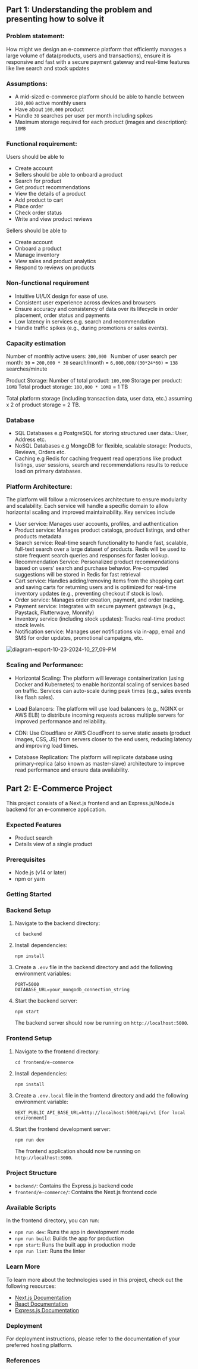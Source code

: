 ## **Part 1: Understanding the problem and presenting how to solve it**

### **Problem statement:** 
How might we design an e-commerce platform that efficiently manages a large volume of data(products, users and transactions), ensure it is responsive and fast with a secure payment gateway and real-time features like live search and stock updates

### **Assumptions:** 
* A mid-sized e-commerce platform should be able to 
 handle between `200,000` active monthly users 
* Have about `100,000` product 
* Handle `30` searches per user per month including spikes 
* Maximum storage required for each product (images and description): `10MB`


### **Functional requirement:**
Users should be able to 
* Create account
* Sellers should be able to onboard a product 
* Search for product 
* Get product recommendations 
* View the details of a product 
* Add product to cart
* Place order 
* Check order status 
* Write and view product reviews  

Sellers should be able to 
* Create account 
* Onboard a product 
* Manage inventory 
* View sales and product analytics
* Respond to reviews on products 

### **Non-functional requirement** 
* Intuitive UI/UX design for ease of use.
* Consistent user experience across devices and browsers 
* Ensure accuracy and consistency of data over its lifecycle in order placement, order status and payments
* Low latency in services e.g. search and recommendation 
* Handle traffic spikes (e.g., during promotions or sales events).

### **Capacity estimation**

Number of monthly active users: `200,000 `
Number of user search per month: `30`
= `200,000 * 30` search/month 
= `6,000,000/(30*24*60)`
= `138` searches/minute

Product Storage:
Number of total product: `100,000`
Storage per product: `10MB` 
Total product storage: `100,000 * 10MB`
= 1 TB 

Total platform storage (including transaction data, user data, etc.) assuming x 2 of product storage = 2 TB.

### **Database**
* SQL Databases e.g PostgreSQL for storing structured user data.: User, Address etc.
* NoSQL Databases e.g MongoDB for flexible, scalable storage: Products, Reviews, Orders etc.
* Caching e.g Redis for caching frequent read operations like product listings, user sessions, search and recommendations results to reduce load on primary databases.

### **Platform Architecture:**
The platform will follow a microservices architecture to ensure modularity and scalability. Each service will handle a specific domain to allow horizontal scaling and improved maintainability.
Key services include
* User service: Manages user accounts, profiles, and authentication
* Product service: Manages product catalogs, product listings, and other products metadata
* Search service: Real-time search functionality to handle fast, scalable, full-text search over a large dataset of products. Redis will be used to store frequent search queries and responses for faster lookup.
* Recommendation Service: Personalized product recommendations based on users’ search and purchase behavior. Pre-computed suggestions will be stored in Redis for fast retrieval
* Cart service: Handles adding/removing items from the shopping cart and saving carts for returning users and is optimized for real-time inventory updates (e.g., preventing checkout if stock is low).
* Order service: Manages order creation, payment, and order tracking.
* Payment service: Integrates with secure payment gateways (e.g., Paystack, Flutterwave, Monnify)
* Inventory service (including stock updates): Tracks real-time product stock levels.
* Notification service: Manages user notifications via in-app, email and SMS for order updates, promotional campaigns, etc.


![diagram-export-10-23-2024-10_27_09-PM](https://res.cloudinary.com/dzodph4o8/image/upload/v1729721482/diagram-export-10-23-2024-10_27_09-PM_tdb1pl.png)

### **Scaling and Performance:**
* Horizontal Scaling: The platform will leverage containerization (using Docker and Kubernetes) to enable horizontal scaling of services based on traffic. Services can auto-scale during peak times (e.g., sales events like flash sales).

* Load Balancers: The platform will use load balancers (e.g., NGINX or AWS ELB) to distribute incoming requests across multiple servers for improved performance and reliability.

* CDN: Use Cloudflare or AWS CloudFront to serve static assets (product images, CSS, JS) from servers closer to the end users, reducing latency and improving load times.

* Database Replication: The platform will replicate database using primary-replica (also known as master-slave) architecture to improve read performance and ensure data availability.


## **Part 2: E-Commerce Project**

This project consists of a Next.js frontend and an Express.js/NodeJs backend for an e-commerce application.

### **Expected Features**
* Product search 
* Details view of a single product

### **Prerequisites**

- Node.js (v14 or later)
- npm or yarn

### **Getting Started**

### **Backend Setup**

1. Navigate to the backend directory:
   ```
   cd backend
   ```

2. Install dependencies:
   ```
   npm install
   ```

3. Create a `.env` file in the backend directory and add the following environment variables:
   ```
   PORT=5000
   DATABASE_URL=your_mongodb_connection_string
   ```

4. Start the backend server:
   ```
   npm start
   ```

   The backend server should now be running on `http://localhost:5000`.

### Frontend Setup

1. Navigate to the frontend directory:
   ```
   cd frontend/e-commerce
   ```

2. Install dependencies:
   ```
   npm install
   ```

3. Create a `.env.local` file in the frontend directory and add the following environment variable:
   ```
   NEXT_PUBLIC_API_BASE_URL=http://localhost:5000/api/v1 [for local environment]
   ```

4. Start the frontend development server:
   ```
   npm run dev
   ```

   The frontend application should now be running on `http://localhost:3000`.

### Project Structure

- `backend/`: Contains the Express.js backend code
- `frontend/e-commerce/`: Contains the Next.js frontend code

### Available Scripts

In the frontend directory, you can run:

- `npm run dev`: Runs the app in development mode
- `npm run build`: Builds the app for production
- `npm start`: Runs the built app in production mode
- `npm run lint`: Runs the linter

### Learn More

To learn more about the technologies used in this project, check out the following resources:

- [Next.js Documentation](https://nextjs.org/docs)
- [React Documentation](https://reactjs.org/docs)
- [Express.js Documentation](https://expressjs.com/)

### Deployment

For deployment instructions, please refer to the documentation of your preferred hosting platform.

### References

